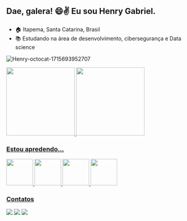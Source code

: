 ## Dae, galera! :smile::v: Eu sou Henry Gabriel.

- 🏠 Itapema, Santa Catarina, Brasil
- 📚 Estudando na área de desenvolvimento, cibersegurança e Data science

![Henry-octocat-1715693952707](https://github.com/HenryGabriel-2407/HenryGabriel-2407/assets/63942305/63a4953f-8c2c-4919-91d9-3c9bd89543f3)

<div>
<a href="https://github.com/HenryGabriel-2407">
<img loading="lazy" height="180em" src="https://github-readme-stats.vercel.app/api/top-langs/?username=HenryGabriel-2407&layout=compact&langs_count=7&theme=github_dark&cache=1"/>
<img loading="lazy" height="180em" src="https://github-readme-stats.vercel.app/api?username=HenryGabriel-2407&show_icons=true&theme=github_dark&include_all_commits=true&count_private=true&cache=1"/>
</div>

### Estou apredendo...
<div>
<img src="https://cdn.jsdelivr.net/gh/devicons/devicon@latest/icons/python/python-original-wordmark.svg" width="70" height="70"/>
<img src="https://cdn.jsdelivr.net/gh/devicons/devicon@latest/icons/java/java-original-wordmark.svg" width="70" height="70"/>
<img src="https://cdn.jsdelivr.net/gh/devicons/devicon@latest/icons/mysql/mysql-original-wordmark.svg" width="70" height="70"/>
<img src="https://cdn.jsdelivr.net/gh/devicons/devicon@latest/icons/godot/godot-original-wordmark.svg" width="70" height="70"/>
</div>

### Contatos

<div> 
  <a href="https://www.instagram.com/henry._.gabriel2407/" target="_blank"><img src="https://img.shields.io/badge/-Instagram-%23E4405F?style=for-the-badge&logo=instagram&logoColor=white" target="_blank"></a>
  <a href = "mailto:henrygabriel2407@gmail.com"><img src="https://img.shields.io/badge/-Gmail-%23333?style=for-the-badge&logo=gmail&logoColor=white" target="_blank"></a>
  <a href="https://www.linkedin.com/in/henrygabriel040724/" target="_blank"><img src="https://img.shields.io/badge/-LinkedIn-%230077B5?style=for-the-badge&logo=linkedin&logoColor=white" target="_blank"></a> 
  
</div>
